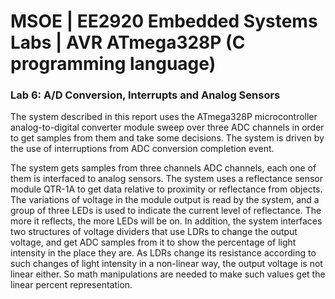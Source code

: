 # MSOE | EE2920 Embedded Systems Labs | AVR ATmega328P (C programming language)

### Lab 6: A/D Conversion, Interrupts and Analog Sensors

The system described in this report uses the ATmega328P microcontroller analog-to-digital converter module sweep over three ADC channels in order to get samples from them and take some decisions. The system is driven by the use of interruptions from ADC conversion completion event.

 The system gets samples from three channels ADC channels, each one of them is interfaced to analog sensors. The system uses a reflectance sensor module QTR-1A to get data relative to proximity or reflectance from objects. The variations of voltage in the module output is read by the system, and a group of three LEDs is used to indicate the current level of reflectance. The more it reflects, the more LEDs will be on. 
In addition, the system interfaces two structures of voltage dividers that use LDRs to change the output voltage, and get ADC samples from it to show the percentage of light intensity in the place they are. As LDRs change its resistance according to such changes of light intensity in a non-linear way, the output voltage is not linear either. So math manipulations are needed to make such values get the linear percent representation.